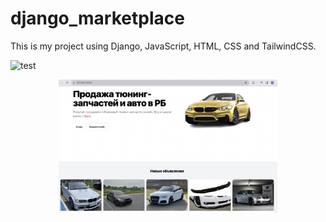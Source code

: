 # django_marketplace

This is my project using Django, JavaScript, HTML, CSS and TailwindCSS.

 <img width="200px" src="media/core_images/preview_git.png" alt="test"/>
<p align="center">
  <img src="marketplace/media/core_images/preview_git.jpg" width="350" title="hover text">
</p>